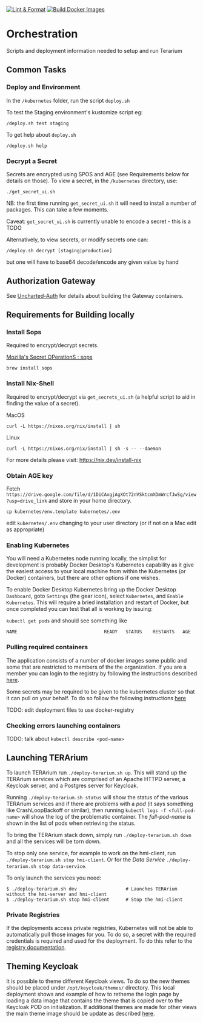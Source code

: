 [![Lint & Format](https://github.com/DARPA-ASKEM/orchestration/actions/workflows/lint.yaml/badge.svg?branch=main)](https://github.com/DARPA-ASKEM/orchestration/actions/workflows/lint_format.yaml)
[![Build Docker Images](https://github.com/DARPA-ASKEM/orchestration/actions/workflows/publish.yaml/badge.svg?branch=main)](https://github.com/DARPA-ASKEM/orchestration/actions/workflows/publish.yaml)
# Orchestration
Scripts and deployment information needed to setup and run Terarium

## Common Tasks

### Deploy and Environment
In the `/kubernetes` folder, run the script `deploy.sh`

To test the Staging environment's kustomize script eg:
```shell
/deploy.sh test staging
```

To get help about `deploy.sh`
```shell
/deploy.sh help
```

### Decrypt a Secret
Secrets are encrypted using SPOS and AGE (see Requirements below for details on those).  To view a secret, in the `/kubernetes` directory, use:
```shell
./get_secret_ui.sh
```

NB: the first time running `get_secret_ui.sh` it will need to install a number of packages.  This can take a few moments.

Caveat: `get_secret_ui.sh` is currently unable to encode a secret - this is a TODO

Alternatively, to view secrets, or modify secrets one can:
```shell
/deploy.sh decrypt [staging|production]
```
but one will have to base64 decode/encode any given value by hand


## Authorization Gateway

See [Uncharted-Auth](https://github.com/unchartedsoftware/uncharted-auth) for details about building the Gateway containers.

## Requirements for Building locally

### Install Sops
Required to encrypt/decrypt secrets.

[Mozilla's Secret OPerationS : sops](https://github.com/mozilla/sops)

```shell
brew install sops
```

### Install Nix-Shell
Required to encrypt/decrypt via `get_secrets_ui.sh` (a helpful script to aid in finding the value of a secret).

MacOS
```shell
curl -L https://nixos.org/nix/install | sh
```

Linux
```shell
curl -L https://nixos.org/nix/install | sh -s -- --daemon
```

For more details please visit: https://nix.dev/install-nix


### Obtain AGE key

Fetch `https://drive.google.com/file/d/1DiCAxgjAgXOt72nVSktcmXDmWrcfJwSg/view?usp=drive_link` and store in your home directory.

```shell
cp kubernetes/env.template kubernetes/.env
```

edit `kubernetes/.env` changing <user> to your user directory (or if not on a Mac edit as appropriate)

### Enabling Kubernetes

You will need a Kubernetes node running locally, the simplist for development is probably Docker Desktop's Kubernetes capability as it give the easiest access to your local machine from within the Kubernetes (or Docker) containers, but there are other options if one wishes.

To enable Docker Desktop Kubernetes bring up the Docker Desktop `Dashboard`, goto `Settings` (the gear icon), select `Kubernetes`, and `Enable Kubernetes`.  This will require a bried installation and restart of Docker, but once completed you can test that all is working by issuing:

`kubectl get pods` and should see something like

```
NAME                                READY   STATUS    RESTARTS   AGE
```

### Pulling required containers

The application consists of a number of docker images some public and some that are restricted to members of the the organization. If you are a member you can login to the registry by following the instructions described [here](CONTRIBUTING.md#login-to-registry).

Some secrets may be required to be given to the kubernetes cluster so that it can pull on your behalf. To do so follow the following instructions [here](CONTRIBUTING.md#kubernetes)

TODO: edit deployment files to use docker-registry

### Checking errors launching containers

TODO: talk about `kubectl describe <pod-name>`

## Launching TERArium

To launch TERArium run `./deploy-terarium.sh up`.  This will stand up the TERArium services which are comprised of an Apache HTTPD server, a Keycloak server, and a Postgres server for Keycloak.

Running `./deploy-terarium.sh status` will show the status of the various TERArium services and if there are problems with a *pod* (it says something like CrashLoopBackoff or similar), then running `kubectl logs -f <full-pod-name>` will show the log of the problematic container.  The *full-pod-name* is shown in the list of pods when retrieving the status.

To bring the TERArium stack down, simply run `./deploy-terarium.sh down` and all the services will be torn down.

To stop only one service, for example to work on the hmi-client, run `./deploy-terarium.sh stop hmi-client`.
Or for the _Data Service_ `./deploy-terarium.sh stop data-service`.

To only launch the services you need:
```shell
$ ./deploy-terarium.sh dev                  # Launches TERArium without the hmi-server and hmi-client
$ ./deploy-terarium.sh stop hmi-client      # Stop the hmi-client
```

### Private Registries
If the deployments access private registries, Kubernetes will not be able to automatically pull those images for you. To do so, a secret with the required credentials is required and used for the deployment. To do this refer to the [registry documentation](./CONTRIBUTING.md#kubernetes).

## Theming Keycloak
It is possible to theme different Keycloak views. To do so the new themes should be placed under `/opt/keycloak/themes/` directory. This local deployment shows and example of how to retheme the login page by loading a data image that contains the theme that is copied over to the Keycloak POD on initialization. If additional themes are made for other views the main theme image should be update as described [here](keycloak-theme/README.md).
